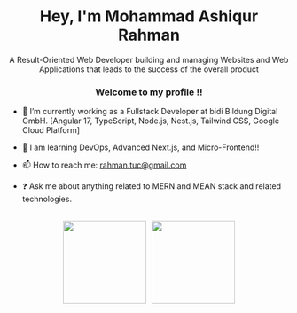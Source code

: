 <h1 align="center">Hey, I'm Mohammad Ashiqur Rahman</h1>
<div align="center">A Result-Oriented Web Developer building and managing Websites and Web Applications that leads to the success of the overall product</div>  
<h3 align="center">Welcome to my profile !!</h3>

- 🔭 I’m currently working as a Fullstack Developer at bidi Bildung Digital GmbH. [Angular 17, TypeScript, Node.js, Nest.js, Tailwind CSS, Google Cloud Platform]

- 🌱 I am learning DevOps, Advanced Next.js, and Micro-Frontend!!

- 📫 How to reach me: rahman.tuc@gmail.com

- ❓ Ask me about anything related to MERN and MEAN stack and related technologies.  

<br/>

<div style="display: flex; justify-content: center; align-items: center; gap: 10px;">
  <img src="https://github-readme-stats.vercel.app/api?username=ashiqur-russel&show_icons=true&count_private=true&hide_border=true" style="height: 150px; width: auto;" />
  <img src="https://github-readme-streak-stats.herokuapp.com/?user=ashiqur-russel&theme=default" style="height: 150px; width: auto;" />
</div>

